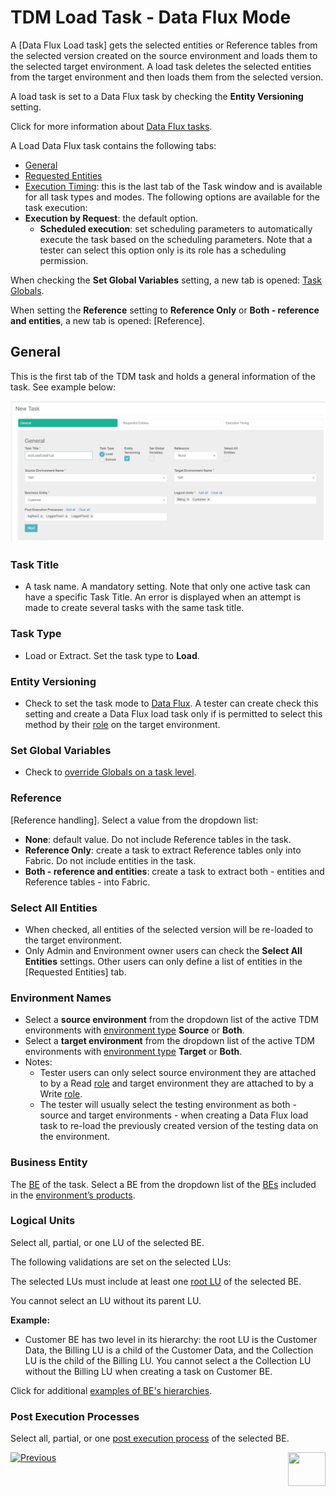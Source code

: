 # TDM Load Task - Data Flux Mode

A [Data Flux Load task] gets the selected entities or Reference tables from the selected version created on the source environment and loads them to the selected target environment. A load task deletes the selected entities from the target environment and then loads them from the selected version.

A load task is set to a Data Flux task by checking the **Entity Versioning** setting.

Click for more information about [Data Flux tasks](15_data_flux_task.md).

A Load Data Flux task contains the following tabs:

- [General](#general)
- [Requested Entities](21_load_task_requested_entities_dataflux_mode.md)
- [Execution Timing]():   this is the last tab of the Task window and is available for all task types and modes. The following options are available  for the task execution:
- **Execution by Request**: the default option.
  - **Scheduled execution**: set scheduling parameters to automatically execute the task based on the scheduling parameters. Note that a tester can select this option only is its role has a scheduling permission.


When checking the **Set Global Variables** setting, a new tab is opened: [Task Globals](22_task_globals_tab.md).

When setting the **Reference** setting to **Reference Only** or **Both - reference and entities**, a new tab is opened: [Reference].

## General

This is the first tab of the TDM task and holds a general information of the task. See example below:

![general tab](images/load_general_tab_dataflux.png)

### Task Title

- A task name. A mandatory setting. Note that only one active task can have a specific Task Title. An error is displayed when an attempt is made to create several tasks with the same task title.

### Task Type

- Load or Extract. Set the task type to **Load**.

### Entity Versioning

- Check to set the task mode to [Data Flux](15_data_flux_task.md).  A tester can create check this setting and create a Data Flux load task only if is permitted to select this method by their [role](10_environment_roles_tab.md#role-permissions) on the target environment.

  

### Set Global Variables 

- Check to [override Globals on a task level](22_task_globals_tab.md).

### Reference 

[Reference handling]. Select a value from the dropdown list:

- **None**: default value. Do not include Reference tables in the task.
- **Reference Only**: create a task to extract Reference tables only into Fabric. Do not include entities in the task.
- **Both - reference and entities**: create a task to extract both - entities and Reference tables - into Fabric.

### Select All Entities

- When checked, all entities of the selected version will be re-loaded to the target environment.
- Only Admin and Environment owner users can check the **Select All Entities** settings. Other users can only define a list of entities in the [Requested Entities] tab.

### Environment Names

- Select a **source environment** from the dropdown list of the active TDM environments with [environment type](08_environment_window_general_information.md#environment-type) **Source** or **Both**. 
- Select a **target environment** from the dropdown list of the active TDM environments with [environment type](08_environment_window_general_information.md#environment-type) **Target** or **Both**. 
- Notes:
  - Tester users can only select source environment they are attached to by a Read [role](10_environment_roles_tab.md) and target environment they are attached to by a Write [role](10_environment_roles_tab.md). 
  - The tester will usually select the testing environment as both - source and target environments - when creating a Data Flux load task to re-load the previously created version of the testing data on the environment.

### Business Entity

The [BE](04_tdm_gui_business_entity_window.md) of the task. Select a BE from the dropdown list of the [BEs](05_tdm_gui_product_window.md#be-and-lu-product-relationship) included in the [environment’s products](11_environment_products_tab.md). 

### Logical Units

Select all, partial, or one LU of the selected BE. 

The following validations are set on the selected LUs:

The selected LUs must include at least one [root LU](/articles/TDM/tdm_overview/03_business_entity_overview.md#root-lu) of the selected BE. 

You cannot select an LU without its parent LU. 

**Example:**

- Customer BE has two level in its hierarchy: the  root LU is the Customer Data, the Billing LU is a child of the Customer Data, and the Collection LU is the child of the Billing LU. You cannot select a the Collection LU without the Billing LU when creating a task on Customer BE.

Click for additional [examples of BE's hierarchies](/articles/TDM/tdm_overview/03_business_entity_overview.md).

### Post Execution Processes

Select all, partial, or one [post execution process](04_tdm_gui_business_entity_window.md#post-execution-processes-tab) of the selected BE.



 [![Previous](/articles/images/Previous.png)](19_load_task_request_parameters_regular_mode)[<img align="right" width="60" height="54" src="/articles/images/Next.png">](21_load_task_requested_entities_dataflux_mode.md)

